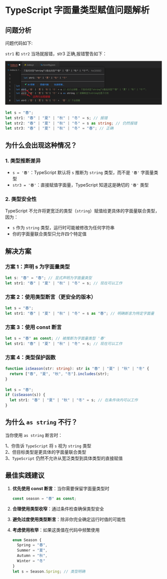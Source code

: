 # TypeScript 字面量类型赋值问题解析

## 问题分析

问题代码如下:

`str1` 和 `str2` 当场就报错，str3 正确,报错警告如下：

![](../images/let-1.png)

```typescript
let s = "春";
let str1: "春" | "夏" | "秋" | "冬" = s; // 报错
let str2: "春" | "夏" | "秋" | "冬" = s as string; // 仍然报错
let str3: "春" | "夏" | "秋" | "冬" = "春"; // 正确
```

## 为什么会出现这种情况？

### 1. 类型推断差异

- `s = '春'`：TypeScript 默认将 `s` 推断为 `string` 类型，而不是 `'春'` 字面量类型
- `str3 = '春'`：直接赋值字面量，TypeScript 知道这是确切的 `'春'` 类型

### 2. 类型安全性

TypeScript 不允许将更宽泛的类型（`string`）赋值给更具体的字面量联合类型，因为：

- `s` 作为 `string` 类型，运行时可能被修改为任何字符串
- 你的字面量联合类型只允许四个特定值

## 解决方案

### 方案 1：声明 s 为字面量类型

```typescript
let s: "春" = "春"; // 显式声明为字面量类型
let str1: "春" | "夏" | "秋" | "冬" = s; // 现在可以工作
```

### 方案 2：使用类型断言（更安全的版本）

```typescript
let s = "春";
let str1: "春" | "夏" | "秋" | "冬" = s as "春"; // 明确断言为特定字面量
```

### 方案 3：使用 const 断言

```typescript
let s = "春" as const; // 被推断为字面量类型 '春'
let str1: "春" | "夏" | "秋" | "冬" = s; // 现在可以工作
```

### 方案 4：类型保护函数

```typescript
function isSeason(str: string): str is "春" | "夏" | "秋" | "冬" {
  return ["春", "夏", "秋", "冬"].includes(str);
}

let s = "春";
if (isSeason(s)) {
  let str1: "春" | "夏" | "秋" | "冬" = s; // 在条件块内可以工作
}
```

## 为什么 `as string` 不行？

当你使用 `as string` 断言时：

1、你告诉 `TypeScript` 将 `s` 视为 `string` 类型  
2、但目标类型是更具体的字面量联合类型  
3、`TypeScript` 仍然不允许从宽泛类型到具体类型的直接赋值

## 最佳实践建议

1. **优先使用 const 断言**：当你需要保留字面量类型时

   ```typescript
   const season = "春" as const;
   ```

2. **合理使用类型收窄**：通过条件检查确保类型安全

3. **避免过度使用类型断言**：除非你完全确定运行时值的可能性

4. **考虑使用枚举**：如果这类值在代码中频繁使用
   ```typescript
   enum Season {
     Spring = "春",
     Summer = "夏",
     Autumn = "秋",
     Winter = "冬"
   }
   let s = Season.Spring; // 类型明确
   ```

